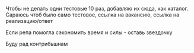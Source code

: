 Чтобы не делать одни тестовые 10 раз, добавляю их сюда, как каталог. Сараюсь чтоб было само тестовое, ссылка на вакансию, ссылка на реализацию/ответ

Если репа помогла сэкономить время и силы - оставь звездочку

Буду рад контрибьшнам
